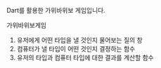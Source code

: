 Dart를 활용한 가위바위보 게임입니다.

가위바위보게임
1. 유저에게 어떤 타입을 낼 것인지 물어보는 질의 창
2. 컴퓨터가 낼 타입이 어떤 것인지 결정하는 함수
3. 유저의 타입과 컴퓨터 타입에 대한 결과를 계산할 함수